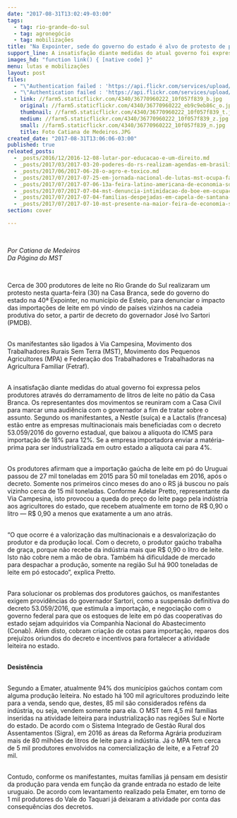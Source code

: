 ```yaml
---
date: "2017-08-31T13:02:49-03:00"
tags:
  - tag: rio-grande-do-sul
  - tag: agronegócio
  - tag: mobilizações
title: "Na Expointer, sede do governo do estado é alvo de protesto de produtores de leite\n\n"
support_line: A insatisfação diante medidas do atual governo foi expressa pelos produtores através do derramamento de litros de leite no pátio da Casa Branca.
images_hd: "function link() { [native code] }"
menu: lutas e mobilizações
layout: post
files:
  - "\"Authentication failed : 'https://api.flickr.com/services/upload/' - Filetype was not recognised\""
  - "\"Authentication failed : 'https://api.flickr.com/services/upload/' - Filetype was not recognised\""
  - link: //farm5.staticflickr.com/4340/36770960222_10f057f839_b.jpg
    original: //farm5.staticflickr.com/4340/36770960222_eb9c9eb86c_o.jpg
    thumbnail: //farm5.staticflickr.com/4340/36770960222_10f057f839_t.jpg
    medium: //farm5.staticflickr.com/4340/36770960222_10f057f839_z.jpg
    small: //farm5.staticflickr.com/4340/36770960222_10f057f839_n.jpg
    title: Foto Catiana de Medeiros.JPG
created_date: "2017-08-31T13:06:06-03:00"
published: true
releated_posts:
  - _posts/2016/12/2016-12-08-lutar-por-educacao-e-um-direito.md
  - _posts/2017/03/2017-03-20-poderes-do-rs-realizam-agendas-em-brasilia-em-defesa-da-compensacao-das-perdas-da-lei-kandir.md
  - _posts/2017/06/2017-06-28-o-agro-e-toxico.md
  - _posts/2017/07/2017-07-25-em-jornada-nacional-de-lutas-mst-ocupa-fazenda-de-ministro-blairo-maggi.md
  - _posts/2017/07/2017-07-06-13a-feira-latino-americana-de-economia-solidaria-tera-tunel-com-alimentos-da-reforma-agraria.md
  - _posts/2017/07/2017-07-04-mst-denuncia-intimidacao-do-boe-em-ocupacao-no-rio-grande-do-sul.md
  - _posts/2017/07/2017-07-04-familias-despejadas-em-capela-de-santana-vao-para-o-trevo-de-charqueadas-no-rs.md
  - _posts/2017/07/2017-07-10-mst-presente-na-maior-feira-de-economia-solidaria-da-america-latina.md
section: cover

---
```

<p>&nbsp;</p>

<p><em>Por Catiana de Medeiros&nbsp;<br />
Da P&aacute;gina do MST</em></p>

<p>&nbsp;</p>

<p>Cerca de 300 produtores de leite no Rio Grande do Sul realizaram um protesto nesta quarta-feira (30) na Casa Branca, sede do governo do estado na 40&ordf; Expointer, no munic&iacute;pio de Esteio, para denunciar o impacto das importa&ccedil;&otilde;es de leite em p&oacute; vindo de pa&iacute;ses vizinhos na cadeia produtiva do setor, a partir de decreto do governador Jos&eacute; Ivo Sartori (PMDB).</p>

<p><br />
Os manifestantes s&atilde;o ligados &agrave; Via Campesina, Movimento dos Trabalhadores Rurais Sem Terra (MST), Movimento dos Pequenos Agricultores (MPA) e Federa&ccedil;&atilde;o dos Trabalhadores e Trabalhadoras na Agricultura Familiar (Fetraf).</p>

<p><br />
A insatisfa&ccedil;&atilde;o diante medidas do atual governo foi expressa pelos produtores atrav&eacute;s do derramamento de litros de leite no p&aacute;tio da Casa Branca. Os representantes dos movimentos se reuniram com a Casa Civil para&nbsp;marcar uma audi&ecirc;ncia com o governador a fim de tratar sobre o assunto. Segundo os manifestantes, a Nestle (su&iacute;&ccedil;a) e a Lactalis (francesa) est&atilde;o entre as empresas multinacionais mais beneficiadas com o decreto 53.059/2016 do governo estadual, que baixou a al&iacute;quota do ICMS para importa&ccedil;&atilde;o de 18% para 12%. Se a empresa importadora enviar a mat&eacute;ria-prima para ser industrializada em outro estado a al&iacute;quota cai para 4%.</p>

<p><br />
Os produtores afirmam que a importa&ccedil;&atilde;o ga&uacute;cha de leite em p&oacute; do Uruguai passou de 27 mil toneladas em 2015 para 50 mil toneladas em 2016, ap&oacute;s o decreto. Somente nos primeiros cinco meses do ano o RS j&aacute; buscou no pa&iacute;s vizinho cerca de 15 mil toneladas. Conforme Adelar Pretto, representante da Via Campesina, isto provocou a queda do pre&ccedil;o do leite pago pela ind&uacute;stria aos agricultores do estado, que recebem atualmente em torno de R$ 0,90 o litro &mdash; R$ 0,90 a menos que exatamente a um ano atr&aacute;s.</p>

<p><br />
&ldquo;O que ocorre &eacute; a valoriza&ccedil;&atilde;o das multinacionais e a desvaloriza&ccedil;&atilde;o do produtor e da produ&ccedil;&atilde;o local. Com o decreto, o produtor ga&uacute;cho trabalha de gra&ccedil;a, porque n&atilde;o recebe da ind&uacute;stria mais que R$ 0,90 o litro de leite. Isto n&atilde;o cobre nem a m&atilde;o de obra. Tamb&eacute;m h&aacute; dificuldade de mercado para despachar a produ&ccedil;&atilde;o, somente na regi&atilde;o Sul h&aacute; 900 toneladas de leite em p&oacute; estocado&rdquo;, explica Pretto.</p>

<p><br />
Para solucionar os problemas dos produtores ga&uacute;chos, os manifestantes exigem provid&ecirc;ncias do governador Sartori, como a suspens&atilde;o definitiva do decreto 53.059/2016, que estimula a importa&ccedil;&atilde;o, e negocia&ccedil;&atilde;o com o governo federal para que os estoques de leite em p&oacute; das cooperativas do estado sejam adquiridos via Companhia Nacional do Abastecimento (Conab). Al&eacute;m disto, cobram cria&ccedil;&atilde;o de cotas para importa&ccedil;&atilde;o, reparos dos preju&iacute;zos oriundos do decreto e incentivos para fortalecer a atividade leiteira no estado.</p>

<p><br />
<strong>Desist&ecirc;ncia</strong></p>

<p><br />
Segundo a Emater, atualmente 94% dos munic&iacute;pios ga&uacute;chos contam com alguma produ&ccedil;&atilde;o leiteira. No estado h&aacute; 100 mil agricultores produzindo leite para a venda, sendo que, destes, 85 mil s&atilde;o considerados ref&eacute;ns da ind&uacute;stria, ou seja, vendem somente para ela. O MST tem 4,5 mil fam&iacute;lias inseridas na atividade leiteira para industrializa&ccedil;&atilde;o nas regi&otilde;es Sul e Norte do estado. De acordo com o Sistema Integrado de Gest&atilde;o Rural dos Assentamentos (Sigra), em 2016 as &aacute;reas da Reforma Agr&aacute;ria produziram mais de 80 milh&otilde;es de litros de leite para a ind&uacute;stria. J&aacute; o MPA tem cerca de 5 mil produtores envolvidos na comercializa&ccedil;&atilde;o de leite, e a Fetraf 20 mil.</p>

<p><br />
Contudo, conforme os manifestantes, muitas fam&iacute;lias j&aacute; pensam em desistir da produ&ccedil;&atilde;o para venda em fun&ccedil;&atilde;o da grande entrada no estado de leite uruguaio. De acordo com levantamento realizado pela Emater, em torno de 1 mil produtores do Vale do Taquari j&aacute; deixaram a atividade por conta das consequ&ecirc;ncias dos decretos.</p>
